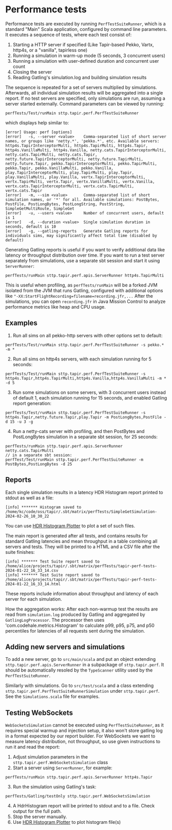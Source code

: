 # Performance tests

Performance tests are executed by running `PerfTestSuiteRunner`, which is a standard "Main" Scala application, configured by command line parameters. It executes a sequence of tests, where
each test consist of:

1. Starting a HTTP server if specified (Like Tapir-based Pekko, Vartx, http4s, or a "vanilla", tapirless one)
2. Running a simulation in warm-up mode (5 seconds, 3 concurrent users)
3. Running a simulation with user-defined duration and concurrent user count
4. Closing the server
5. Reading Gatling's simulation.log and building simulation results

The sequence is repeated for a set of servers multiplied by simulations. Afterwards, all individual simulation results will be aggregated into a single report. 
If no test servers are specified, only simulations are run, assuming a server started externally.
Command parameters can be viewed by running:

```
perfTests/Test/runMain sttp.tapir.perf.PerfTestSuiteRunner
```

which displays help similar to:

```
[error] Usage: perf [options]
[error]   -s, --server <value>    Comma-separated list of short server names, or groups like 'netty.*', 'pekko.*', etc. Available servers: http4s.TapirInterceptorMulti, http4s.TapirMulti, http4s.Tapir, http4s.VanillaMulti, http4s.Vanilla, netty.cats.TapirInterceptorMulti, netty.cats.TapirMulti, netty.cats.Tapir, netty.future.TapirInterceptorMulti, netty.future.TapirMulti, netty.future.Tapir, pekko.TapirInterceptorMulti, pekko.TapirMulti, pekko.Tapir, pekko.VanillaMulti, pekko.Vanilla, play.TapirInterceptorMulti, play.TapirMulti, play.Tapir, play.VanillaMulti, play.Vanilla, vertx.TapirInterceptorMulti, vertx.TapirMulti, vertx.Tapir, vertx.VanillaMulti, vertx.Vanilla, vertx.cats.TapirInterceptorMulti, vertx.cats.TapirMulti, vertx.cats.Tapir
[error]   -m, --sim <value>       Comma-separated list of short simulation names, or '*' for all. Available simulations: PostBytes, PostFile, PostLongBytes, PostLongString, PostString, SimpleGetMultiRoute, SimpleGet
[error]   -u, --users <value>     Number of concurrent users, default is 1
[error]   -d, --duration <value>  Single simulation duration in seconds, default is 10
[error]   -g, --gatling-reports   Generate Gatling reports for individuals sims, may significantly affect total time (disabled by default)
```
Generating Gatling reports is useful if you want to verify additional data like latency or throughput distribution over time.
If you want to run a test server separately from simulations, use a separate sbt session and start it using `ServerRunner`:

```
perfTests/runMain sttp.tapir.perf.apis.ServerRunner http4s.TapirMulti
```

This is useful when profiling, as `perfTests/runMain` will be a forked JVM isolated from the JVM that runs Gatling, configured with additional options like `"-XX:StartFlightRecording=filename=recording.jfr,...`
After the simulations, you can open `recording.jfr` in Java Mission Control to analyze performance metrics like heap and CPU usage.

## Examples

1. Run all sims on all pekko-http servers with other options set to default:
```
perfTests/Test/runMain sttp.tapir.perf.PerfTestSuiteRunner -s pekko.* -m *
```

2. Run all sims on http4s servers, with each simulation running for 5 seconds:
```
perfTests/Test/runMain sttp.tapir.perf.PerfTestSuiteRunner -s http4s.Tapir,http4s.TapirMulti,http4s.Vanilla,http4s.VanillaMulti -m * -d 5
```

3. Run some simulations on some servers, with 3 concurrent users instead of default 1, each simulation running for 15 seconds, 
and enabled Gatling report generation:
```
perfTests/Test/runMain sttp.tapir.perf.PerfTestSuiteRunner -s http4s.Tapir,netty.future.Tapir,play.Tapir -m PostLongBytes,PostFile -d 15 -u 3 -g
```

4. Run a netty-cats server with profiling, and then PostBytes and PostLongBytes simulation in a separate sbt session, for 25 seconds:
```
perfTests/runMain sttp.tapir.perf.apis.ServerRunner netty.cats.TapirMulti
// in a separate sbt session:
perfTest/Test/runMain sttp.tapir.perf.PerfTestSuiteRunner -m PostBytes,PostLongBytes -d 25
```

## Reports

Each single simulation results in a latency HDR Histogram report printed to stdout as well as a file:

```
[info] ******* Histogram saved to /home/kc/code/oss/tapir/.sbt/matrix/perfTests/SimpleGetSimulation-2024-02-26_10_30_22
```

You can use [HDR Histogram Plotter](https://hdrhistogram.github.io/HdrHistogram/plotFiles.html) to plot a set of such files.

The main report is generated after all tests, and contains results for standard Gatling latencies and mean throughput in a table combining
all servers and tests. They will be printed to a HTML and a CSV file after the suite finishes:
```
[info] ******* Test Suite report saved to /home/alice/projects/tapir/.sbt/matrix/perfTests/tapir-perf-tests-2024-01-22_16_33_14.csv
[info] ******* Test Suite report saved to /home/alice/projects/tapir/.sbt/matrix/perfTests/tapir-perf-tests-2024-01-22_16_33_14.html
```

These reports include information about throughput and latency of each server for each simulation.

How the aggregation works: After each non-warmup test the results are read from `simulation.log` produced by Gatling and aggregated by `GatlingLogProcessor`. 
The processor then uses 'com.codehale.metrics.Histogram' to calculate 
p99, p95, p75, and p50 percentiles for latencies of all requests sent during the simulation.

## Adding new servers and simulations

To add a new server, go to `src/main/scala` and put an object extending `sttp.tapir.perf.apis.ServerRunner` in a subpackage of `sttp.tapir.perf`. 
It should be automatically resoled by the `TypeScanner` utility used by the `PerfTestSuiteRunner`.

Similarly with simulations. Go to `src/test/scala` and a class extending `sttp.tapir.perf.PerfTestSuiteRunnerSimulation` under `sttp.tapir.perf`. See the `Simulations.scala` 
file for examples.

## Testing WebSockets

`WebSocketsSimulation` cannot be executed using `PerfTestSuiteRunner`, as it requires special warmup and injection setup, it also won't store gatling log in a format expected by our report builder.
For WebSockets we want to measure latency distribution, not throughput, so use given instructions to run it and read the report:

1. Adjust simulation parameters in the `sttp.tapir.perf.WebSocketsSimulation` class
2. Start a server using `ServerRunner`, for example:
```
perfTests/runMain sttp.tapir.perf.apis.ServerRunner http4s.Tapir
```
3. Run the simulation using Gatling's task:
```
perfTests/Gatling/testOnly sttp.tapir.perf.WebSocketsSimulation 
```
4. A HdrHistogram report will be printed to stdout and to a file. Check output for the full path.
5. Stop the server manually.
6. Use [HDR Histogram Plotter](https://hdrhistogram.github.io/HdrHistogram/plotFiles.html) to plot histogram file(s)
